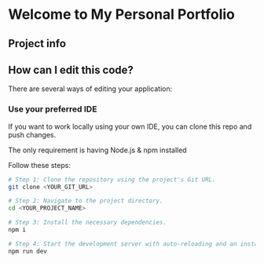 # Welcome to My Personal Portfolio

## Project info

## How can I edit this code?

There are several ways of editing your application:

### Use your preferred IDE

If you want to work locally using your own IDE, you can clone this repo and push changes.

The only requirement is having Node.js & npm installed 

Follow these steps:

```sh
# Step 1: Clone the repository using the project's Git URL.
git clone <YOUR_GIT_URL>

# Step 2: Navigate to the project directory.
cd <YOUR_PROJECT_NAME>

# Step 3: Install the necessary dependencies.
npm i

# Step 4: Start the development server with auto-reloading and an instant preview.
npm run dev
